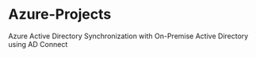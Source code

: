 # Azure-Projects
Azure Active Directory Synchronization with
On-Premise Active Directory
using AD Connect 
